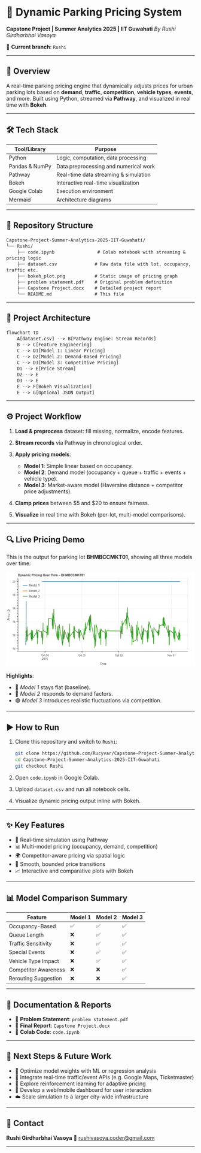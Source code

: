 # 🚗 Dynamic Parking Pricing System

**Capstone Project | Summer Analytics 2025 | IIT Guwahati**
*By Rushi Girdharbhai Vasoya*

📂 **Current branch**: `Rushi`

---

## 🧠 Overview

A real-time parking pricing engine that dynamically adjusts prices for urban parking lots based on **demand**, **traffic**, **competition**, **vehicle types**, **events**, and more. Built using Python, streamed via **Pathway**, and visualized in real time with **Bokeh**.

---

## 🛠 Tech Stack

| Tool/Library   | Purpose                               |
| -------------- | ------------------------------------- |
| Python         | Logic, computation, data processing   |
| Pandas & NumPy | Data preprocessing and numerical work |
| Pathway        | Real-time data streaming & simulation |
| Bokeh          | Interactive real-time visualization   |
| Google Colab   | Execution environment                 |
| Mermaid        | Architecture diagrams                 |

---

## 📁 Repository Structure

```
Capstone-Project-Summer-Analytics-2025-IIT-Guwahati/
└── Rushi/
    ├── code.ipynb                # Colab notebook with streaming & pricing logic
    ├── dataset.csv              # Raw data file with lot, occupancy, traffic etc.
    ├── bokeh_plot.png           # Static image of pricing graph
    ├── problem statement.pdf    # Original problem definition
    ├── Capstone Project.docx    # Detailed project report
    └── README.md                # This file
```

---

## 📐 Project Architecture

```mermaid
flowchart TD
    A[dataset.csv] --> B[Pathway Engine: Stream Records]
    B --> C[Feature Engineering]
    C --> D1[Model 1: Linear Pricing]
    C --> D2[Model 2: Demand-Based Pricing]
    C --> D3[Model 3: Competitive Pricing]
    D1 --> E[Price Stream]
    D2 --> E
    D3 --> E
    E --> F[Bokeh Visualization]
    E --> G[Optional JSON Output]
```

---

## ⚙️ Project Workflow

1. **Load & preprocess** dataset: fill missing, normalize, encode features.
2. **Stream records** via Pathway in chronological order.
3. **Apply pricing models**:

   * **Model 1**: Simple linear based on occupancy.
   * **Model 2**: Demand model (occupancy + queue + traffic + events + vehicle type).
   * **Model 3**: Market-aware model (Haversine distance + competitor price adjustments).
4. **Clamp prices** between \$5 and \$20 to ensure fairness.
5. **Visualize** in real time with Bokeh (per-lot, multi-model comparisons).

---

## 🔍 Live Pricing Demo

This is the output for parking lot **BHMBCCMKT01**, showing all three models over time:

<img src="bokeh_plot.png" alt="Dynamic Pricing Bokeh Graph" width="800"/>

**Highlights**:

* 🔵 *Model 1* stays flat (baseline).
* 🧾 *Model 2* responds to demand factors.
* 🟢 *Model 3* introduces realistic fluctuations via competition.

---

## ▶️ How to Run

1. Clone this repository and switch to `Rushi`:

   ```bash
   git clone https://github.com/Rucyvar/Capstone-Project-Summer-Analytics-2025-IIT-Guwahati.git
   cd Capstone-Project-Summer-Analytics-2025-IIT-Guwahati
   git checkout Rushi
   ```
2. Open `code.ipynb` in Google Colab.
3. Upload `dataset.csv` and run all notebook cells.
4. Visualize dynamic pricing output inline with Bokeh.

---

## ✨ Key Features

* 🛁 Real-time simulation using Pathway
* 📊 Multi-model pricing (occupancy, demand, competition)
* 🌍 Competitor-aware pricing via spatial logic
* 🔄 Smooth, bounded price transitions
* 📈 Interactive and comparative plots with Bokeh

---

## 📊 Model Comparison Summary

| Feature              | Model 1 | Model 2 | Model 3 |
| -------------------- | ------- | ------- | ------- |
| Occupancy-Based      | ✅       | ✅       | ✅       |
| Queue Length         | ❌       | ✅       | ✅       |
| Traffic Sensitivity  | ❌       | ✅       | ✅       |
| Special Events       | ❌       | ✅       | ✅       |
| Vehicle Type Impact  | ❌       | ✅       | ✅       |
| Competitor Awareness | ❌       | ❌       | ✅       |
| Rerouting Suggestion | ❌       | ❌       | ✅       |

---

## 📄 Documentation & Reports

* 📝 **Problem Statement**: `problem statement.pdf`
* 📘 **Final Report**: `Capstone Project.docx`
* 🧪 **Colab Code**: `code.ipynb`

---

## 🚀 Next Steps & Future Work

* 📌 Optimize model weights with ML or regression analysis
* 🔗 Integrate real-time traffic/event APIs (e.g. Google Maps, Ticketmaster)
* 🤖 Explore reinforcement learning for adaptive pricing
* 📱 Develop a web/mobile dashboard for user interaction
* ☁️ Scale simulation to a larger city-wide infrastructure

---

## 📌 Contact

**Rushi Girdharbhai Vasoya**
📧 [rushivasoya.coder@gmail.com](mailto:rushivasoya.coder@gmail.com)

---
